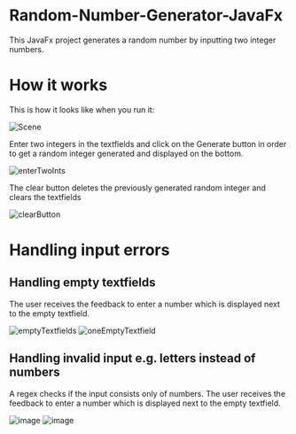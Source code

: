 # Random-Number-Generator-JavaFx
This JavaFx project generates a random number by inputting two integer numbers. 

# How it works
This is how it looks like when you run it:

![Scene](https://user-images.githubusercontent.com/127019014/223148383-c9117fad-1956-4ad9-b09a-8ab57a643344.PNG)

Enter two integers in the textfields and click on the Generate button in order to get a random integer generated and displayed on the bottom.

![enterTwoInts](https://user-images.githubusercontent.com/127019014/223148956-16227ebd-3d11-4a5a-bbb7-29fecdee13ab.PNG)

The clear button deletes the previously generated random integer and clears the textfields

![clearButton](https://user-images.githubusercontent.com/127019014/223149521-7e709606-2893-4cb0-8ea7-59dded33c289.PNG)

# Handling input errors
## Handling empty textfields
The user receives the feedback to enter a number which is displayed next to the empty textfield.

![emptyTextfields](https://user-images.githubusercontent.com/127019014/223149873-506f91b1-49a5-4293-9a01-c96a10f8f8e7.PNG)
![oneEmptyTextfield](https://user-images.githubusercontent.com/127019014/223150577-c9bcfcd5-1ca0-4dfe-91c1-b686fb1a0688.PNG)

## Handling invalid input e.g. letters instead of numbers
A regex checks if the input consists only of numbers. The user receives the feedback to enter a number which is displayed next to the empty textfield.

![image](https://user-images.githubusercontent.com/127019014/223152267-bab38759-e36d-4f09-b7db-0e097df55af2.png)
![image](https://user-images.githubusercontent.com/127019014/223152494-d526e371-d530-439d-816d-1bcfea6bfdeb.png)

